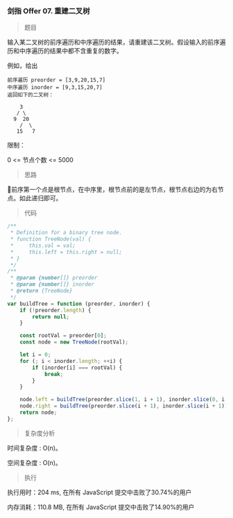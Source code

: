 ### 剑指 Offer 07. 重建二叉树

> 题目

输入某二叉树的前序遍历和中序遍历的结果，请重建该二叉树。假设输入的前序遍历和中序遍历的结果中都不含重复的数字。

例如，给出
```
前序遍历 preorder = [3,9,20,15,7]
中序遍历 inorder = [9,3,15,20,7]
返回如下的二叉树：

    3
   / \
  9  20
    /  \
   15   7
```

限制：

0 <= 节点个数 <= 5000

> 思路

前序第一个点是根节点，在中序里，根节点前的是左节点，根节点右边的为右节点。如此递归即可。

> 代码

```js
/**
 * Definition for a binary tree node.
 * function TreeNode(val) {
 *     this.val = val;
 *     this.left = this.right = null;
 * }
 */
/**
 * @param {number[]} preorder
 * @param {number[]} inorder
 * @return {TreeNode}
 */
var buildTree = function (preorder, inorder) {
    if (!preorder.length) {
        return null;
    }

    const rootVal = preorder[0];
    const node = new TreeNode(rootVal);

    let i = 0;
    for (; i < inorder.length; ++i) {
        if (inorder[i] === rootVal) {
            break;
        }
    }

    node.left = buildTree(preorder.slice(1, i + 1), inorder.slice(0, i));
    node.right = buildTree(preorder.slice(i + 1), inorder.slice(i + 1));
    return node;
};
```

> 复杂度分析

时间复杂度 : O(n)。

空间复杂度 : O(n)。

> 执行

执行用时：204 ms, 在所有 JavaScript 提交中击败了30.74%的用户

内存消耗：110.8 MB, 在所有 JavaScript 提交中击败了14.90%的用户
